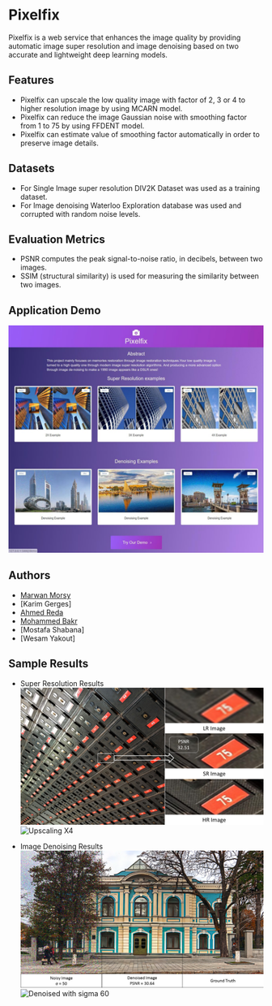# Pixelfix

Pixelfix is a web service that enhances the image quality by providing automatic image super resolution and image denoising based on two accurate and lightweight deep learning models.

## Features 

* Pixelfix can upscale the low quality image with factor of 2, 3 or 4 to higher resolution image by using MCARN model.
* Pixelfix can reduce the image Gaussian noise with smoothing factor from 1 to 75 by using FFDENT model.
* Pixelfix can estimate value of smoothing factor automatically in order to preserve image details.


## Datasets

* For Single Image super resolution DIV2K Dataset was used as a training dataset.
* For Image denoising Waterloo Exploration database was used and corrupted with random noise levels.

## Evaluation Metrics

* PSNR computes the peak signal-to-noise ratio, in decibels, between two images.
* SSIM (structural similarity) is used for measuring the similarity between two images.

## Application Demo

[![Watch the video](Images/download.jpg)](https://drive.google.com/file/d/1PYEWfGf_oKsWjHYupg82h04yrvkZvRu9/view?usp=sharing)

## Authors

* [Marwan Morsy](https://github.com/Marwan-Morsy)
* [Karim Gerges]
* [Ahmed Reda](https://github.com/AhmedRedaAmin)
* [Mohammed Bakr](https://github.com/MohamedBakrAli)
* [Mostafa Shabana]
* [Wesam Yakout]

## Sample Results

* Super Resolution Results
![Upscaling X2](Images/R1.png) 
![Upscaling X4](Images/R2.jpg)

* Image Denoising Results
![Denoised with sigma 50](Images/R3.png) 
![Denoised with sigma 60](Images/R4.jpg)









